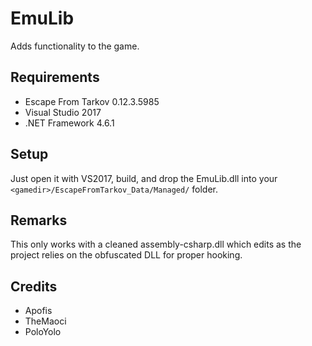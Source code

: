 # EmuLib
Adds functionality to the game.

## Requirements
- Escape From Tarkov 0.12.3.5985
- Visual Studio 2017
- .NET Framework 4.6.1

## Setup
Just open it with VS2017, build, and drop the EmuLib.dll into your `<gamedir>/EscapeFromTarkov_Data/Managed/` folder.

## Remarks
This only works with a cleaned assembly-csharp.dll which edits as the project relies on the obfuscated DLL for proper hooking.

## Credits
- Apofis
- TheMaoci
- PoloYolo
